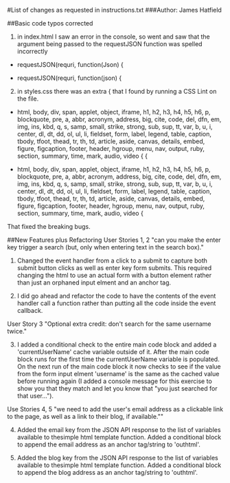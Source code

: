 #List of changes as requested in instructions.txt
###Author: James Hatfield


##Basic code typos corrected
1. in index.html I saw an error in the console, so went and saw that the argument being passed to the requestJSON function was spelled incorrectly
- requestJSON(requri, function(Json) {
+ requestJSON(requri, function(json) {

2. in styles.css there was an extra { that I found by running a CSS Lint on the file.

- html, body, div, span, applet, object, iframe, h1, h2, h3, h4, h5, h6, p, blockquote, pre, a, abbr, acronym, address, big, cite, code, del, dfn, em, img, ins, kbd, q, s, samp, small, strike, strong, sub, sup, tt, var, b, u, i, center, dl, dt, dd, ol, ul, li, fieldset, form, label, legend, table, caption, tbody, tfoot, thead, tr, th, td, article, aside, canvas, details, embed, figure, figcaption, footer, header, hgroup, menu, nav, output, ruby, section, summary, time, mark, audio, video {
{
+ html, body, div, span, applet, object, iframe, h1, h2, h3, h4, h5, h6, p, blockquote, pre, a, abbr, acronym, address, big, cite, code, del, dfn, em, img, ins, kbd, q, s, samp, small, strike, strong, sub, sup, tt, var, b, u, i, center, dl, dt, dd, ol, ul, li, fieldset, form, label, legend, table, caption, tbody, tfoot, thead, tr, th, td, article, aside, canvas, details, embed, figure, figcaption, footer, header, hgroup, menu, nav, output, ruby, section, summary, time, mark, audio, video {

That fixed the breaking bugs.



##New Features plus Refactoring
User Stories 1, 2
"can you make the enter key trigger a search (but, only
when entering text in the search box)."

1. Changed the event handler from a click to a submit to capture both submit button clicks as well as enter key form submits. This required changing the html to use an actual form with a button element rather than just an orphaned input elment and an anchor tag.

2. I did go ahead and refactor the code to have the contents of the event handler call a function rather than putting all the code inside the event callback.

User Story 3
"Optional extra credit: don't search for
the same username twice."

3. I added a conditional check to the entire main code block and added a 'currentUserName' cache variable outside of it. After the main code block runs for the first time the currentUserName variable is populated. On the next run of the main code block it now checks to see if the value from the form input elment 'username' is the same as the cached value before running again (I added a console message for this exercise to show you that they match and let you know that "you just searched for that user...").

Use Stories 4, 5
"we need to add the user's email address as a clickable link to the page,
as well as a link to their blog, if available.""

4. Added the email key from the JSON API response to the list of variables available to thesimple html template function. Added a conditional block to append the email address as an anchor tag/string to 'outhtml'.

5.  Added the blog key from the JSON API response to the list of variables available to thesimple html template function. Added a conditional block to append the blog address as an anchor tag/string to 'outhtml'.


